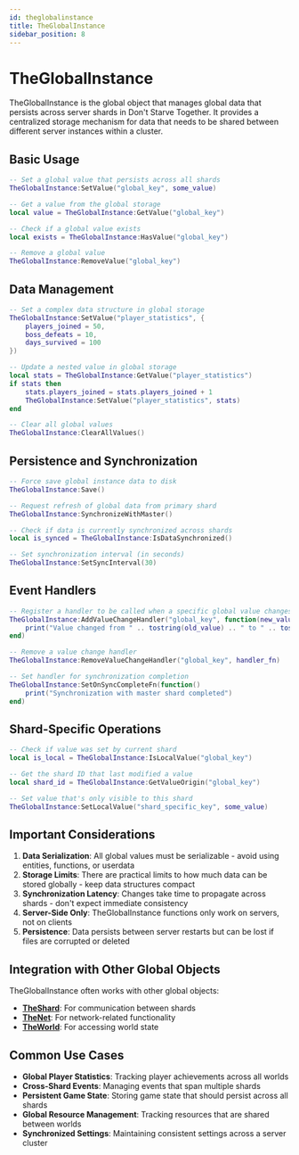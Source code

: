 ```yaml
---
id: theglobalinstance
title: TheGlobalInstance
sidebar_position: 8
---
```


# TheGlobalInstance

TheGlobalInstance is the global object that manages global data that persists across server shards in Don't Starve Together. It provides a centralized storage mechanism for data that needs to be shared between different server instances within a cluster.

## Basic Usage

```lua
-- Set a global value that persists across all shards
TheGlobalInstance:SetValue("global_key", some_value)

-- Get a value from the global storage
local value = TheGlobalInstance:GetValue("global_key")

-- Check if a global value exists
local exists = TheGlobalInstance:HasValue("global_key")

-- Remove a global value
TheGlobalInstance:RemoveValue("global_key")
```

## Data Management

```lua
-- Set a complex data structure in global storage
TheGlobalInstance:SetValue("player_statistics", {
    players_joined = 50,
    boss_defeats = 10,
    days_survived = 100
})

-- Update a nested value in global storage
local stats = TheGlobalInstance:GetValue("player_statistics")
if stats then
    stats.players_joined = stats.players_joined + 1
    TheGlobalInstance:SetValue("player_statistics", stats)
end

-- Clear all global values
TheGlobalInstance:ClearAllValues()
```

## Persistence and Synchronization

```lua
-- Force save global instance data to disk
TheGlobalInstance:Save()

-- Request refresh of global data from primary shard
TheGlobalInstance:SynchronizeWithMaster()

-- Check if data is currently synchronized across shards
local is_synced = TheGlobalInstance:IsDataSynchronized()

-- Set synchronization interval (in seconds)
TheGlobalInstance:SetSyncInterval(30)
```

## Event Handlers

```lua
-- Register a handler to be called when a specific global value changes
TheGlobalInstance:AddValueChangeHandler("global_key", function(new_value, old_value)
    print("Value changed from " .. tostring(old_value) .. " to " .. tostring(new_value))
end)

-- Remove a value change handler
TheGlobalInstance:RemoveValueChangeHandler("global_key", handler_fn)

-- Set handler for synchronization completion
TheGlobalInstance:SetOnSyncCompleteFn(function()
    print("Synchronization with master shard completed")
end)
```

## Shard-Specific Operations

```lua
-- Check if value was set by current shard
local is_local = TheGlobalInstance:IsLocalValue("global_key")

-- Get the shard ID that last modified a value
local shard_id = TheGlobalInstance:GetValueOrigin("global_key")

-- Set value that's only visible to this shard
TheGlobalInstance:SetLocalValue("shard_specific_key", some_value)
```

## Important Considerations

1. **Data Serialization**: All global values must be serializable - avoid using entities, functions, or userdata
2. **Storage Limits**: There are practical limits to how much data can be stored globally - keep data structures compact
3. **Synchronization Latency**: Changes take time to propagate across shards - don't expect immediate consistency
4. **Server-Side Only**: TheGlobalInstance functions only work on servers, not on clients
5. **Persistence**: Data persists between server restarts but can be lost if files are corrupted or deleted

## Integration with Other Global Objects

TheGlobalInstance often works with other global objects:

- **[TheShard](/docs/api-vanilla/global-objects/theshard)**: For communication between shards
- **[TheNet](/docs/api-vanilla/global-objects/thenet)**: For network-related functionality
- **[TheWorld](/docs/api-vanilla/global-objects/theworld)**: For accessing world state

## Common Use Cases

- **Global Player Statistics**: Tracking player achievements across all worlds
- **Cross-Shard Events**: Managing events that span multiple shards
- **Persistent Game State**: Storing game state that should persist across all shards
- **Global Resource Management**: Tracking resources that are shared between worlds
- **Synchronized Settings**: Maintaining consistent settings across a server cluster 